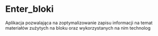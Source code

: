 # Enter_bloki
Aplikacja pozwalająca na zoptymalizowanie zapisu informacji na temat materiałów zużytych na bloku oraz wykorzystanych na nim technolog 
